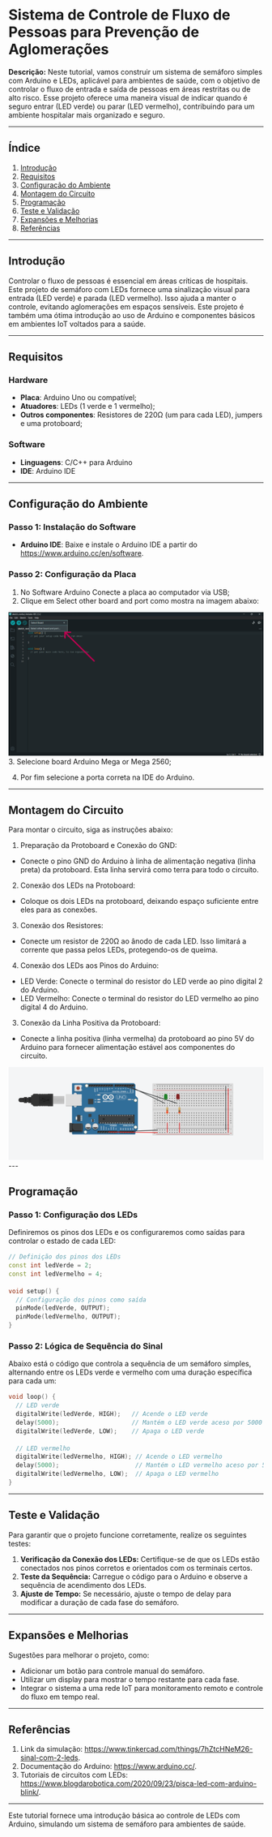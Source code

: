 # Sistema de Controle de Fluxo de Pessoas para Prevenção de Aglomerações

**Descrição:**  Neste tutorial, vamos construir um sistema de semáforo simples com Arduino e LEDs, aplicável para ambientes de saúde, com o objetivo de controlar o fluxo de entrada e saída de pessoas em áreas restritas ou de alto risco. Esse projeto oferece uma maneira visual de indicar quando é seguro entrar (LED verde) ou parar (LED vermelho), contribuindo para um ambiente hospitalar mais organizado e seguro.

---

## Índice

1. [Introdução](#introdução)
2. [Requisitos](#requisitos)
3. [Configuração do Ambiente](#configuração-do-ambiente)
4. [Montagem do Circuito](#montagem-do-circuito)
5. [Programação](#programação)
6. [Teste e Validação](#teste-e-validação)
7. [Expansões e Melhorias](#expansões-e-melhorias)
8. [Referências](#referências)

---

## Introdução

Controlar o fluxo de pessoas é essencial em áreas críticas de hospitais. Este projeto de semáforo com LEDs fornece uma sinalização visual para entrada (LED verde) e parada (LED vermelho). Isso ajuda a manter o controle, evitando aglomerações em espaços sensíveis. Este projeto é também uma ótima introdução ao uso de Arduino e componentes básicos em ambientes IoT voltados para a saúde.

---

## Requisitos

### Hardware

- **Placa**: Arduino Uno ou compatível;
- **Atuadores**: LEDs (1 verde e 1 vermelho);
- **Outros componentes**: Resistores de 220Ω (um para cada LED), jumpers e uma protoboard;

### Software

- **Linguagens**: C/C++ para Arduino
- **IDE**: Arduino IDE

---

## Configuração do Ambiente

### Passo 1: Instalação do Software

- **Arduino IDE**: Baixe e instale o Arduino IDE a partir do https://www.arduino.cc/en/software.
  

### Passo 2: Configuração da Placa

1. No Software Arduino Conecte a placa ao computador via USB;
2. Clique em Select other board and port como mostra na imagem abaixo:
<img src="tela_arduino.png" alt="tela do arduino" />
3. Selecione board Arduino Mega or Mega 2560;
   
4. Por fim selecione a porta correta na IDE do Arduino.

---

## Montagem do Circuito

Para montar o circuito, siga as instruções abaixo:

1. Preparação da Protoboard e Conexão do GND:
- Conecte o pino GND do Arduino à linha de alimentação negativa (linha preta) da protoboard. Esta linha servirá como terra para todo o circuito.

2. Conexão dos LEDs na Protoboard:

- Coloque os dois LEDs na protoboard, deixando espaço suficiente entre eles para as conexões.

3. Conexão dos Resistores:

- Conecte um resistor de 220Ω ao ânodo de cada LED. Isso limitará a corrente que passa pelos LEDs, protegendo-os de queima.

4. Conexão dos LEDs aos Pinos do Arduino:

- LED Verde: Conecte o terminal do resistor do LED verde ao pino digital 2 do Arduino.
- LED Vermelho: Conecte o terminal do resistor do LED vermelho ao pino digital 4 do Arduino.

3. Conexão da Linha Positiva da Protoboard:

- Conecte a linha positiva (linha vermelha) da protoboard ao pino 5V do Arduino para fornecer alimentação estável aos componentes do circuito.

<img src="modelo thinker card.png" alt="modelo thinker card" />
---

## Programação

### Passo 1: Configuração dos LEDs

Definiremos os pinos dos LEDs e os configuraremos como saídas para controlar o estado de cada LED:

```cpp
// Definição dos pinos dos LEDs
const int ledVerde = 2;
const int ledVermelho = 4;

void setup() {
  // Configuração dos pinos como saída
  pinMode(ledVerde, OUTPUT);
  pinMode(ledVermelho, OUTPUT);
}
```

### Passo 2: Lógica de Sequência do Sinal

Abaixo está o código que controla a sequência de um semáforo simples, alternando entre os LEDs verde e vermelho com uma duração específica para cada um:

```cpp
void loop() {
  // LED verde
  digitalWrite(ledVerde, HIGH);   // Acende o LED verde
  delay(5000);                    // Mantém o LED verde aceso por 5000 milissegundos (5 segundos)
  digitalWrite(ledVerde, LOW);    // Apaga o LED verde
  
  // LED vermelho
  digitalWrite(ledVermelho, HIGH); // Acende o LED vermelho
  delay(5000);                     // Mantém o LED vermelho aceso por 5000 milissegundos (5 segundos)
  digitalWrite(ledVermelho, LOW);  // Apaga o LED vermelho
}
```

---

## Teste e Validação

Para garantir que o projeto funcione corretamente, realize os seguintes testes:

1. **Verificação da Conexão dos LEDs:** Certifique-se de que os LEDs estão conectados nos pinos corretos e orientados com os terminais certos.
2. **Teste da Sequência:** Carregue o código para o Arduino e observe a sequência de acendimento dos LEDs.
3. **Ajuste de Tempo:** Se necessário, ajuste o tempo de delay para modificar a duração de cada fase do semáforo.

---

## Expansões e Melhorias

Sugestões para melhorar o projeto, como:

- Adicionar um botão para controle manual do semáforo.
- Utilizar um display para mostrar o tempo restante para cada fase.
- Integrar o sistema a uma rede IoT para monitoramento remoto e controle do fluxo em tempo real.

---

## Referências

1. Link da simulação: https://www.tinkercad.com/things/7hZtcHNeM26-sinal-com-2-leds.
2. Documentação do Arduino: https://www.arduino.cc/.
3. Tutoriais de circuitos com LEDs: https://www.blogdarobotica.com/2020/09/23/pisca-led-com-arduino-blink/.

---

Este tutorial fornece uma introdução básica ao controle de LEDs com Arduino, simulando um sistema de semáforo para ambientes de saúde.

